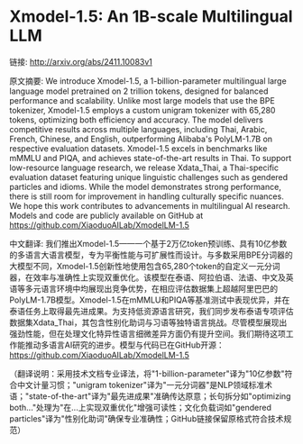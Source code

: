 # Xmodel-1.5: An 1B-scale Multilingual LLM

链接: http://arxiv.org/abs/2411.10083v1

原文摘要:
We introduce Xmodel-1.5, a 1-billion-parameter multilingual large language
model pretrained on 2 trillion tokens, designed for balanced performance and
scalability. Unlike most large models that use the BPE tokenizer, Xmodel-1.5
employs a custom unigram tokenizer with 65,280 tokens, optimizing both
efficiency and accuracy. The model delivers competitive results across multiple
languages, including Thai, Arabic, French, Chinese, and English, outperforming
Alibaba's PolyLM-1.7B on respective evaluation datasets. Xmodel-1.5 excels in
benchmarks like mMMLU and PIQA, and achieves state-of-the-art results in Thai.
To support low-resource language research, we release Xdata_Thai, a
Thai-specific evaluation dataset featuring unique linguistic challenges such as
gendered particles and idioms. While the model demonstrates strong performance,
there is still room for improvement in handling culturally specific nuances. We
hope this work contributes to advancements in multilingual AI research. Models
and code are publicly available on GitHub at
https://github.com/XiaoduoAILab/XmodelLM-1.5

中文翻译:
我们推出Xmodel-1.5——一个基于2万亿token预训练、具有10亿参数的多语言大语言模型，专为平衡性能与可扩展性而设计。与多数采用BPE分词器的大模型不同，Xmodel-1.5创新性地使用包含65,280个token的自定义一元分词器，在效率与准确性上实现双重优化。该模型在泰语、阿拉伯语、法语、中文及英语等多元语言环境中均展现出竞争优势，在相应评估数据集上超越阿里巴巴的PolyLM-1.7B模型。Xmodel-1.5在mMMLU和PIQA等基准测试中表现优异，并在泰语任务上取得最先进成果。为支持低资源语言研究，我们同步发布泰语专项评估数据集Xdata_Thai，其包含性别化助词与习语等独特语言挑战。尽管模型展现出强劲性能，但在处理文化特异性语言细微差异方面仍有提升空间。我们期待这项工作能推动多语言AI研究的进步。模型与代码已在GitHub开源：https://github.com/XiaoduoAILab/XmodelLM-1.5

（翻译说明：采用技术文档专业译法，将"1-billion-parameter"译为"10亿参数"符合中文计量习惯；"unigram tokenizer"译为"一元分词器"是NLP领域标准术语；"state-of-the-art"译为"最先进成果"准确传达原意；长句拆分如"optimizing both..."处理为"在...上实现双重优化"增强可读性；文化负载词如"gendered particles"译为"性别化助词"确保专业准确性；GitHub链接保留原格式符合技术规范）
